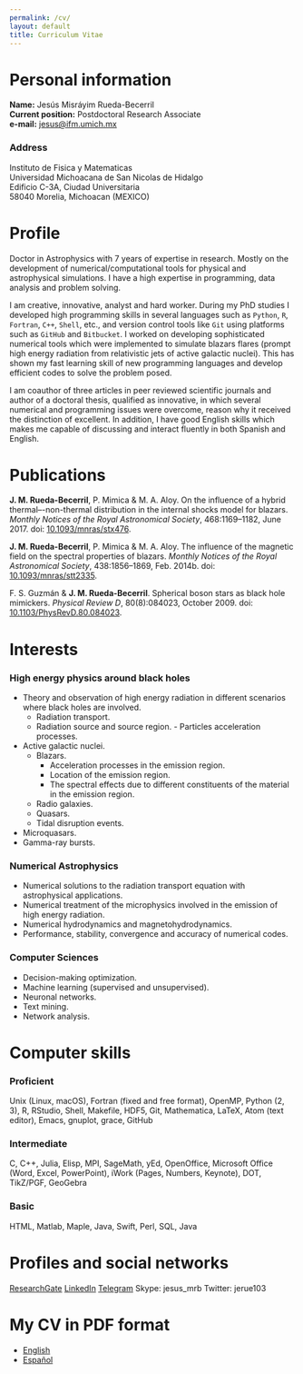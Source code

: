 ```yaml
---
permalink: /cv/
layout: default
title: Curriculum Vitae
---
```



# Personal information

**Name:** Jesús Misráyim Rueda-Becerril  
**Current position:** Postdoctoral Research Associate  
**e-mail:** [jesus@ifm.umich.mx](jesus@ifm.umich.mx)  

### Address

Instituto de Fisica y Matematicas  
Universidad Michoacana de San Nicolas de Hidalgo  
Edificio C-3A, Ciudad Universitaria  
58040 Morelia, Michoacan (MEXICO)  


# Profile

Doctor in Astrophysics with 7 years of expertise in research. Mostly on the development of numerical/computational tools for physical and astrophysical simulations. I have a high expertise in programming, data analysis and problem solving.

I am creative, innovative, analyst and hard worker. During my PhD studies I developed high programming skills in several languages such as `Python`, `R`, `Fortran`, `C++`, `Shell`, etc., and version control tools like `Git` using platforms such as `GitHub` and `Bitbucket`. I worked on developing sophisticated numerical tools which were implemented to simulate blazars flares (prompt high energy radiation from relativistic jets of active galactic nuclei). This has shown my fast learning skill of new programming languages and develop efficient codes to solve the problem posed.

I am coauthor of three articles in peer reviewed scientific journals and author of a doctoral thesis, qualified as innovative, in which several numerical and programming issues were overcome, reason why it received the distinction of excellent. In addition, I have good English skills which makes me capable of discussing and interact fluently in both Spanish and English.

<!-- I want to apply my mathematical knowledge, programming skills and data analysis experience to machine learning, data mining, decision making and modeling. -->


# Publications

**J. M. Rueda-Becerril**, P. Mimica & M. A. Aloy. On the influence of a hybrid thermal–-non-thermal distribution in the internal shocks model for blazars. *Monthly Notices of the Royal Astronomical Society*, 468:1169–1182, June 2017. doi: [10.1093/mnras/stx476](https://doi.org/10.1093/mnras/stx476).

**J. M. Rueda-Becerril**, P. Mimica & M. A. Aloy. The influence of the magnetic field on the spectral properties of blazars. *Monthly Notices of the Royal Astronomical Society*, 438:1856–1869, Feb. 2014b. doi: [10.1093/mnras/stt2335](https://doi.org/10.1093/mnras/stt2335).

F. S. Guzmán & **J. M. Rueda-Becerril**. Spherical boson stars as black hole mimickers. *Physical Review D*, 80(8):084023, October 2009. doi: [10.1103/PhysRevD.80.084023](https://doi.org/10.1103/physrevd.80.084023).


# Interests

### High energy physics around black holes

- Theory and observation of high energy radiation in different scenarios where black holes are involved.
  - Radiation transport.
  - Radiation source and source region. - Particles acceleration processes.
- Active galactic nuclei.
  - Blazars.
    - Acceleration processes in the emission region.
    - Location of the emission region.
    - The spectral effects due to different constituents of the material in the emission region.
  - Radio galaxies.
  - Quasars.
  - Tidal disruption events.
- Microquasars.
- Gamma-ray bursts.

### Numerical Astrophysics
- Numerical solutions to the radiation transport equation with astrophysical applications.
- Numerical treatment of the microphysics involved in the emission of high energy radiation.
- Numerical hydrodynamics and magnetohydrodynamics.
- Performance, stability, convergence and accuracy of numerical codes.

### Computer Sciences
- Decision-making optimization.
- Machine learning (supervised and unsupervised).
- Neuronal networks.
- Text mining.
- Network analysis.


# Computer skills

### Proficient
Unix (Linux, macOS), Fortran (fixed and free format), OpenMP, Python (2, 3), R, RStudio, Shell, Makefile, HDF5, Git, Mathematica, LaTeX, Atom (text editor), Emacs, gnuplot, grace, GitHub

### Intermediate
C, C++, Julia, Elisp, MPI, SageMath, yEd, OpenOffice, Microsoft Office (Word, Excel, PowerPoint), iWork (Pages, Numbers, Keynote), DOT, TikZ/PGF, GeoGebra

### Basic
HTML, Matlab, Maple, Java, Swift, Perl, SQL, Java


# Profiles and social networks

[ResearchGate](https://www.researchgate.net/profile/Jesus_Rueda-Becerril)
[LinkedIn](https://www.linkedin.com/in/jeruebe)
[Telegram](http://t.me/jerube)
Skype: jesus_mrb
Twitter: jerue103

# My CV in PDF format
- [English](https://github.com/altjerue/jmrb_cv/raw/master/JesusMRB_eng.pdf)
- [Español](/404.html)

